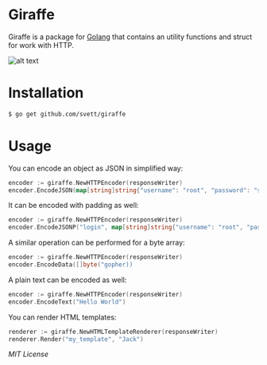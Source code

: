 # Giraffe
Giraffe is a package for [Golang](http://www.golang.org) that contains an
utility functions and struct for work with HTTP.

![alt text](https://i.imgsafe.org/2fc6802cf9.png "Giraffe Logo")

# Installation

```sh
$ go get github.com/svett/giraffe
```

# Usage

You can encode an object as JSON in simplified way:

```Go
encoder := giraffe.NewHTTPEncoder(responseWriter)
encoder.EncodeJSON(map[string]string{"username": "root", "password": "swordfish"})
```

It can be encoded with padding as well:

```Go
encoder := giraffe.NewHTTPEncoder(responseWriter)
encoder.EncodeJSONP("login", map[string]string{"username": "root", "password": "swordfish"})
```

A similar operation can be performed for a byte array:

```Go
encoder := giraffe.NewHTTPEncoder(responseWriter)
encoder.EncodeData([]byte("gopher))
```

A plain text can be encoded as well:

```Go
encoder := giraffe.NewHTTPEncoder(responseWriter)
encoder.EncodeText("Hello World")
```

You can render HTML templates:

```Go
renderer := giraffe.NewHTMLTemplateRenderer(responseWriter)
renderer.Render("my_template", "Jack")
```

*MIT License*
